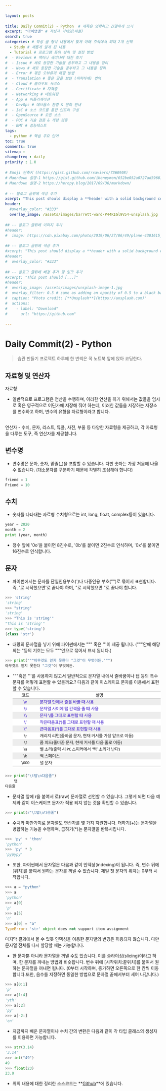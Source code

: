 ```yaml
---

layout: posts

title: Daily Commit(2) - Python  # 제목은 명확하고 간결하게 쓰기
excerpt: "아이언맨" # 작성자 닉네임(마블)
search: true
categories: # 작성 글 형식 내용에서 맞게 아래 주석에서 최대 2개 선택
  - Study # 새롭게 알게 된 내용
  - Tutorial # 프로그램 등의 설치 및 설정 방법
#  - Reviews # 책이나 세미나에 대한 후기
#  - Issue # 새로 등장한 기술을 공부하고 그 내용을 정리
#  - News # 새로 등장한 기술을 공부하고 그 내용을 정리
#  - Error # 겪은 오부류의 해결 방법
#  - Translation # 좋은 글을 보면 (허락하에) 번역
#  - Cloud # 클라우드 서비스
#  - Certificate # 자격증
#  - Networking # 네트워킹
#  - App # 어플리케이션
#  - DevOps # 데브옵스 환경 & 문화 안내
#  - IaC # 소스 코드를 통한 인프라 구성
#  - OpenSource # 오픈 소스
#  - POC # 기술 검증 & 개념 검증
#  - BMT # 성능테스트
tags: 
  - python # 핵심 주요 단어
toc: true
comments: true
sitemap :
changefreq : daily
priority : 1.0

# Emoji 단축키 (https://gist.github.com/rxaviers/7360908)
# Maerdown 설명-1 https://gist.github.com/ihoneymon/652be052a0727ad59601
# Maerdown 설명-2 https://heropy.blog/2017/09/30/markdown/

# -- 블로그 글위에 색상 추가
xcerpt: "This post should display a **header with a solid background color**, if the theme #supports it."
header:
  #overlay_color: "#333"
  overlay_image: /assets/images/barrett-ward-P44RIGl9V54-unsplash.jpg

## -- 블로그 글위에 이미지 추가
#header:
#  image: https://cdn.pixabay.com/photo/2019/06/27/06/49/plane-4301615_1280.png

## -- 블로그 글위에 색상 추가
#xcerpt: "This post should display a **header with a solid background color**, if the theme #supports it."
#header:
#  overlay_color: "#333"

## -- 블로그 글위에 배경 추가 및 링크 추가
#xcerpt: "This post should [...]"
#header:
#  overlay_image: /assets/images/unsplash-image-1.jpg
#  overlay_filter: 0.5 # same as adding an opacity of 0.5 to a black background
#  caption: "Photo credit: [**Unsplash**](https://unsplash.com)"
#  actions:
#    - label: "Download"
#      url: "https://github.com"

---
```

# Daily Commit(2) - Python
> 습관 만들기 프로젝트 하루에 한 번씩은 꼭 노트북 앞에 앉아 코딩한다.

## 자료형 및 연산자
자료형
- 일반적으로 프로그램은 연산을 수행하며, 이러한 연산을 하기 위해서는 값들을 임시로 혹은 영구적으로 어딘가에 저장해 줘야 하는데, 이러한 값들을 저장하는 저장소를 변수하고 하며, 변수의 유형을 자료형이라고 합니다.
<br>
연산자
- 수치, 문자, 리스트, 튜플, 사전, 부울 등 다양한 자료형을 제공하고, 각 자료형을 다루는 도구, 즉 연산자를 제공합니다.

## 변수명
- 변수명은 문자, 숫자, 밑줄(_)을 포함할 수 있습니다. 다만 숫자는 가장 처음에 나올 수 없습니다. (대소문자를 구분하기 때문에 각별히 조심해야 합니다)
```python
friend = 1
Friend = 10
```

## 수치
- 숫자를 나타내는 자료형 수치형으로는 int, long, float, complex등이 있습니다.
```python
year = 2020
month = 2
print (year, month)
```
- 정수 앞에 '0o'을 붙이면 8진수로, '0b'를 붙이면 2진수로 인식하며, '0x'를 붙이면 16진수로 인식합니다.

## 문자
- 파이썬에서는 문자를 단일인용부호(')나 다중인용 부호("")로 묶어서 표현합니다. 즉, '로 시작했으면'로 끝나야 하며, "로 시작했으면 "로 끝나야 합니다.
```python
>>> 'string'
'string'
>>> "string"
'string'
>>> "This is 'string'"
"This is 'string'"
>>> type('string')
(class 'str')
```
- 대량의 문자열을 넣기 위해 파이썬에서는 """ 혹은 '''이 제공 됩니다. ("""안에 해당되는 "등의 기호는 모두 """안으로 묶어서 표시 됩니다.)
```python
>>> print("""아무것도 얻지 못한다 "그것"이 무엇이든.""")
아무것도 얻지 못한다 "그것"이 무엇이든.
```
- """혹은 '''를 사용하지 않고서 일반적으로 문자열 내에서 줄바꿈이나 탭 등의 특수문자를 어떻게 표현할 수 있을까요.? 다음과 같이 이스케이프 문자를 이용해서 표현할 수 있습니다.
![Creden1](/assets/images/python/2-1.png)
```python
>>> print("\t탭\n다음줄")
    탭
다음줄
```
- 문자열 앞에 r을 붙여서 로(raw) 문자열로 선언할 수 있습니다. 그렇게 되면 다음 예제와 같이 이스케이프 문자가 적용 되지 않는 것을 확인할 수 있습니다.
```python
>>> print(r"\t탭\n다음줄")
```
- 수치와 마찬가지로 문자열도 연산자를 몇 가지 지원합니다. 더하기(+)는 문자열을 병합하는 기능을 수행하며, 곱하기(*)는 문자열을 반복시킵니다.
```python
>>> 'py' + 'thon'
'python'
>>> 'py' * 3
'pypypy'
```
- 또한, 파이썬에서 문자열은 다음과 같이 인덱싱(indexing)이 됩니다. 즉, 변수 뒤에 [위치]를 붙여서 원하는 문자를 꺼낼 수 있습니다. 제일 첫 문자의 위치는 0부터 시작합니다.
```python
>>> a = "python"
>>> a
'python'
>>> a[0]
'p'
>>> a[5]
'n'
>>> a[0] = "a"
TypeError: 'str' object does not support item assignment
```
마지막 결과애서 볼 수 있듯 인덱싱을 이용한 문자열의 변경은 허용되지 않습니다. 다만 문자열 전체를 다시 할당할 때는 가능합니다.
- 한 문자뿐 아니라 문자열을 꺼낼 수도 있습니다. 이를 슬라이싱(slicing)이라고 하며, 한 문자를 꺼내는 방법과 비슷합니다. 변수 뒤에 [시작위치:끝위치]를 붙여서 원하는 문자열을 꺼내면 됩니다. (0부터 시작하며, 증가하면 오른쪽으로 한 칸씩 이동 합니다.또한, 음수를 지정하면 동일한 방법으로 문자열 끝에서부터 세어 나갑니다.)
```python
>>> a[0:1]
'p'
>>> a[1:4]
'yth'
>>> a[:2]
'py'
>>> a[-2:]
'on'
```
- 지금까지 배운 문자열이나 수치 간의 변환은 다음과 같이 각 타입 클래스의 생성자를 이용하면 가능합니다.
```python
>>> str(3.14)
'3.14'
>>> int("49")
49
>>> float(23)
23.0
```
* 위의 내용에 대한 정리한 소스코드는 **[Github](https://github.com/TeamOfMajor/TeamOfMajor.github.io/tree/master/assets/code)**에 있습니다.